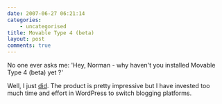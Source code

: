 ```yaml
---
date: 2007-06-27 06:21:14
categories:
    - uncategorised
title: Movable Type 4 (beta)
layout: post
comments: true
---
```

No one ever asks me: 'Hey, Norman - why haven't you installed Movable
Type 4 (beta) yet ?'

Well, I just [did](http://www.nbrightside.com/MT/). The product is
pretty impressive but I have invested too much time and effort in
WordPress to switch blogging platforms.
